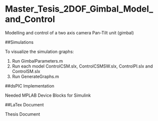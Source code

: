 # Master_Tesis_2DOF_Gimbal_Model_and_Control
Modelling and control of a two axis camera Pan-Tilt unit (gimbal)

##Simulations

To visualize the simulation graphs:

1. Run GimbalParameters.m
2. Run each model ControlCSM.slx, ControlCSMSW.slx, ControlPI.slx and ControlSM.slx
3. Run GenerateGraphs.m

##dsPIC Implementation

Needed MPLAB Device Blocks for Simulink

##LaTex Document

Thesis Document
